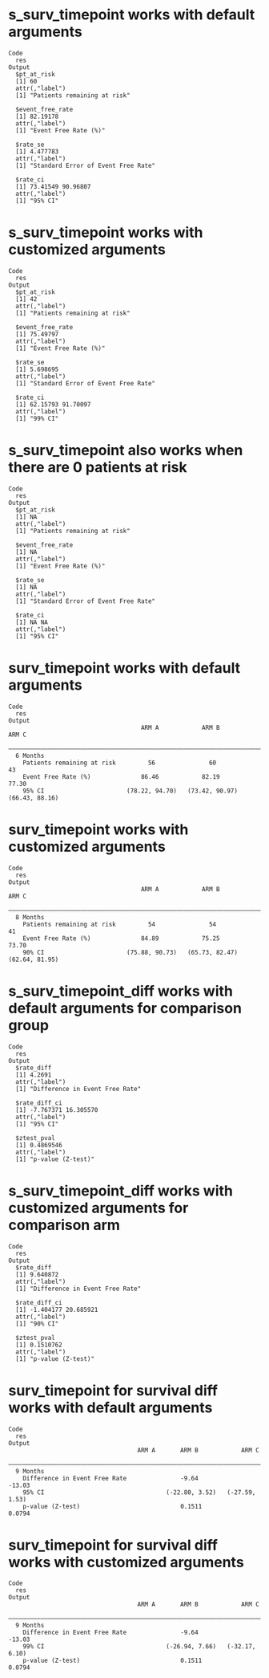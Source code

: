 # s_surv_timepoint works with default arguments

    Code
      res
    Output
      $pt_at_risk
      [1] 60
      attr(,"label")
      [1] "Patients remaining at risk"
      
      $event_free_rate
      [1] 82.19178
      attr(,"label")
      [1] "Event Free Rate (%)"
      
      $rate_se
      [1] 4.477783
      attr(,"label")
      [1] "Standard Error of Event Free Rate"
      
      $rate_ci
      [1] 73.41549 90.96807
      attr(,"label")
      [1] "95% CI"
      

# s_surv_timepoint works with customized arguments

    Code
      res
    Output
      $pt_at_risk
      [1] 42
      attr(,"label")
      [1] "Patients remaining at risk"
      
      $event_free_rate
      [1] 75.49797
      attr(,"label")
      [1] "Event Free Rate (%)"
      
      $rate_se
      [1] 5.698695
      attr(,"label")
      [1] "Standard Error of Event Free Rate"
      
      $rate_ci
      [1] 62.15793 91.70097
      attr(,"label")
      [1] "99% CI"
      

# s_surv_timepoint also works when there are 0 patients at risk

    Code
      res
    Output
      $pt_at_risk
      [1] NA
      attr(,"label")
      [1] "Patients remaining at risk"
      
      $event_free_rate
      [1] NA
      attr(,"label")
      [1] "Event Free Rate (%)"
      
      $rate_se
      [1] NA
      attr(,"label")
      [1] "Standard Error of Event Free Rate"
      
      $rate_ci
      [1] NA NA
      attr(,"label")
      [1] "95% CI"
      

# surv_timepoint works with default arguments

    Code
      res
    Output
                                         ARM A            ARM B            ARM C     
      ———————————————————————————————————————————————————————————————————————————————
      6 Months                                                                       
        Patients remaining at risk         56               60               43      
        Event Free Rate (%)              86.46            82.19            77.30     
        95% CI                       (78.22, 94.70)   (73.42, 90.97)   (66.43, 88.16)

# surv_timepoint works with customized arguments

    Code
      res
    Output
                                         ARM A            ARM B            ARM C     
      ———————————————————————————————————————————————————————————————————————————————
      8 Months                                                                       
        Patients remaining at risk         54               54               41      
        Event Free Rate (%)              84.89            75.25            73.70     
        90% CI                       (75.88, 90.73)   (65.73, 82.47)   (62.64, 81.95)

# s_surv_timepoint_diff works with default arguments for comparison group

    Code
      res
    Output
      $rate_diff
      [1] 4.2691
      attr(,"label")
      [1] "Difference in Event Free Rate"
      
      $rate_diff_ci
      [1] -7.767371 16.305570
      attr(,"label")
      [1] "95% CI"
      
      $ztest_pval
      [1] 0.4869546
      attr(,"label")
      [1] "p-value (Z-test)"
      

# s_surv_timepoint_diff works with customized arguments for comparison arm

    Code
      res
    Output
      $rate_diff
      [1] 9.640872
      attr(,"label")
      [1] "Difference in Event Free Rate"
      
      $rate_diff_ci
      [1] -1.404177 20.685921
      attr(,"label")
      [1] "90% CI"
      
      $ztest_pval
      [1] 0.1510762
      attr(,"label")
      [1] "p-value (Z-test)"
      

# surv_timepoint for survival diff works with default arguments

    Code
      res
    Output
                                        ARM A       ARM B            ARM C     
      —————————————————————————————————————————————————————————————————————————
      9 Months                                                                 
        Difference in Event Free Rate               -9.64            -13.03    
        95% CI                                  (-22.80, 3.52)   (-27.59, 1.53)
        p-value (Z-test)                            0.1511           0.0794    

# surv_timepoint for survival diff works with customized arguments

    Code
      res
    Output
                                        ARM A       ARM B            ARM C     
      —————————————————————————————————————————————————————————————————————————
      9 Months                                                                 
        Difference in Event Free Rate               -9.64            -13.03    
        99% CI                                  (-26.94, 7.66)   (-32.17, 6.10)
        p-value (Z-test)                            0.1511           0.0794    

